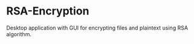 # RSA-Encryption
Desktop application with GUI for encrypting files and plaintext using RSA algorithm.
